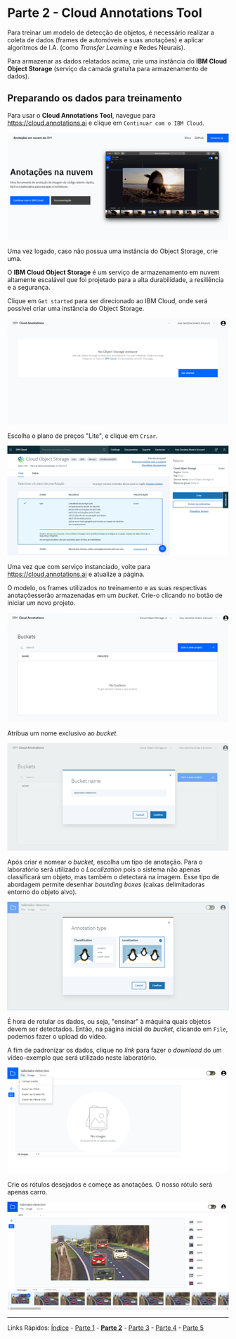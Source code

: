 # Parte 2 - Cloud Annotations Tool

Para treinar um modelo de detecção de objetos, é necessário realizar a coleta de dados (frames de automóveis e suas anotações) e aplicar algoritmos de I.A. (como *Transfer Learning* e Redes Neurais).

Para armazenar as dados relatados acima, crie uma instância do **IBM Cloud Object Storage** (serviço da camada gratuíta para armazenamento de dados).

## Preparando os dados para treinamento

Para usar o **Cloud Annotations Tool**, navegue para https://cloud.annotations.ai e clique em `Continuar com o IBM Cloud`.

![paginainicial](/content/images/cloudannotations-1.PNG)

Uma vez logado, caso não possua uma instância do Object Storage, crie uma.

O **IBM Cloud Object Storage** é um serviço de armazenamento em nuvem altamente escalável que foi projetado para a alta durabilidade, a resiliência e a segurança.

Clique em `Get started` para ser direcionado ao IBM Cloud, onde será possível criar uma instância do Object Storage.

![criarobjectstorage](/content/images/cloudannotations-2.PNG)

Escolha o plano de preços "Lite", e clique em `Criar`.

![objectstorage](/content/images/cloudannotations-3.PNG)

Uma vez que com serviço instanciado, volte para https://cloud.annotations.ai e atualize a página.

O modelo, os frames utilizados no treinamento e as suas respectivas anotaçõesserão armazenadas em um *bucket*. Crie-o clicando no botão de iniciar um novo projeto.

![bucket](/content/images/cloudannotations-4.PNG)

Atribua um nome exclusivo ao *bucket*.

![bucketname](/content/images/cloudannotations-5.PNG)

Após criar e nomear o *bucket*, escolha um tipo de anotação. Para o laboratório será utilizado o *Localization* pois o sistema não apenas classificará um objeto, mas também o detectará na imagem. Esse tipo de abordagem permite desenhar *bounding boxes* (caixas delimitadoras entorno do objeto alvo).

![buckettype](/content/images/cloudannotations-6.PNG)

É hora de rotular os dados, ou seja, "ensinar" à máquina quais objetos devem ser detectados. Então, na página inicial do *bucket*, clicando em `File`, podemos fazer o upload do vídeo.

A fim de padronizar os dados, clique no *link* para fazer o *download* do um vídeo-exemplo que será utilizado neste laboratório.

![uploadvideo](/content/images/cloudannotations-7.png)

Crie os rótulos desejados e começe as anotações. O nosso rótulo será apenas carro.

![annotations](/content/images/cloudannotations-8.PNG)

***
Links Rápidos:
[Índice](https://github.com/plcpinho/talknlabs/) - [Parte 1](/content/intro.md) - **[Parte 2](/content/md/cloudannotations.md)** - [Parte 3](/content/md/instancias.md) - [Parte 4](/content/md/treinamento.md) - [Parte 5](/content/md/rede-ibp.md)
